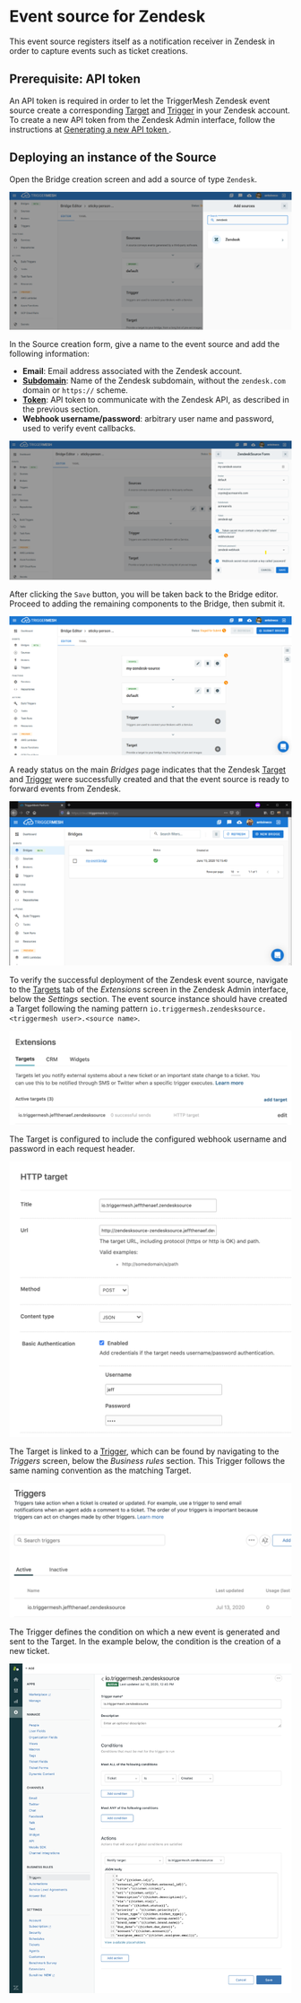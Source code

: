# Event source for Zendesk

This event source registers itself as a notification receiver in Zendesk in order to capture events such as ticket
creations.

## Prerequisite: API token

An API token is required in order to let the TriggerMesh Zendesk event source create a corresponding [Target][zd-target]
and [Trigger][zd-trigger] in your Zendesk account. To create a new API token from the Zendesk Admin interface, follow
the instructions at [Generating a new API token ][zd-token].

## Deploying an instance of the Source

Open the Bridge creation screen and add a source of type `Zendesk`.

![Adding a Zendesk source](../images/zendesk-source/create-bridge-1.png)

In the Source creation form, give a name to the event source and add the following information:

* **Email**: Email address associated with the Zendesk account.
* [**Subdomain**][zd-subdom]: Name of the Zendesk subdomain, without the `zendesk.com` domain or `https://` scheme.
* [**Token**][zd-token]: API token to communicate with the Zendesk API, as described in the previous section.
* **Webhook username/password**: arbitrary user name and password, used to verify event callbacks.

![Zendesk source form](../images/zendesk-source/create-bridge-2.png)

After clicking the `Save` button, you will be taken back to the Bridge editor. Proceed to adding the remaining
components to the Bridge, then submit it.

![Bridge overview](../images/zendesk-source/create-bridge-3.png)

A ready status on the main _Bridges_ page indicates that the Zendesk [Target][zd-target] and [Trigger][zd-trigger] were
successfully created and that the event source is ready to forward events from Zendesk.

![Bridge status](../images/awseventbridge-target/create-bridge-4.png)

To verify the successful deployment of the Zendesk event source, navigate to the [Targets][zd-target] tab of the
_Extensions_ screen in the Zendesk Admin interface, below the _Settings_ section. The event source instance should have
created a Target following the naming pattern `io.triggermesh.zendesksource.<triggermesh user>.<source name>`.

![Zendesk Target name](../images/zendesk-source/targets-1.png)

The Target is configured to include the configured webhook username and password in each request header.

![Zendesk Target details](../images/zendesk-source/targets-2.png)

The Target is linked to a [Trigger][zd-trigger], which can be found by navigating to the _Triggers_ screen, below the
_Business rules_ section. This Trigger follows the same naming convention as the matching Target.

![Zendesk Trigger name](../images/zendesk-source/triggers-1.png)

The Trigger defines the condition on which a new event is generated and sent to the Target. In the example below, the
condition is the creation of a new ticket.

![Zendesk Trigger details](../images/zendesk-source/triggers-2.png)

[zd-token]: https://support.zendesk.com/hc/en-us/articles/226022787-Generating-a-new-API-token-
[zd-target]: https://support.zendesk.com/hc/en-us/articles/203662136-Notifying-external-targets
[zd-trigger]: https://support.zendesk.com/hc/en-us/articles/203662226-Triggers-resources
[zd-subdom]: https://support.zendesk.com/hc/en-us/articles/221682747-Where-can-I-find-my-Zendesk-subdomain-

